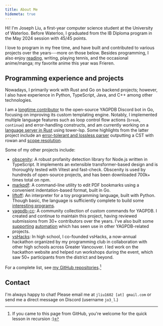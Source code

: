```yaml
---
title: About Me
hidemeta: true
---
```


Hi! I'm Joseph Liu, a first-year computer science student at the University of Waterloo. Before
Waterloo, I graduated from the IB Diploma program in the May 2024 session with 45/45 points.

I love to program in my free time, and have built and contributed to various projects over the
years---more on those below. Besides programming, I also enjoy [reading](/reading-log), writing,
playing tennis, and the occasional anime/manga; my favorite anime this year was Frieren.

## Programming experience and projects

Nowadays, I primarily work with Rust and Go on backend projects; however, I also have experience in
Python, TypeScript, Java, and C++ among other technologies.

I am a [longtime contributor][yag-contributions] to the open-source YAGPDB Discord bot in Go,
focusing on improving its custom templating engine. Notably, I implemented multiple language
features such as loop control flow actions (`break`, `continue`) and error-handling constructs, and
am currently working on a [language server in Rust](https://github.com/jo3-l/yag-template-lsp) using
tower-lsp. Some highlights from the latter project include an [error-tolerant and lossless
parser][yag-template-syntax] outputting a CST with rowan and [scope resolution][scope].

[yag-contributions]: https://github.com/botlabs-gg/yagpdb/commits?author=jo3-l
[yag-template-syntax]: https://github.com/jo3-l/yag-template-lsp/tree/main/crates/yag-template-syntax
[scope]: https://github.com/jo3-l/yag-template-lsp/tree/main/crates/yag-template-analysis/src/scope

Some of my other projects include:

- [obscenity](https://github.com/jo3-l/obscenity): A robust profanity detection library for Node.js
  written in TypeScript. It implements an extensible transformer-based design and is thoroughly
  tested with Vitest and fast-check. Obscenity is used by hundreds of open-source projects, and has
  been downloaded 700k+ times total on npm.
- [markpdf](https://github.com/jo3-l/markpdf): A command-line utility to edit PDF bookmarks using a
  convenient indentation-based format, built in Go.
- [liftoff](https://github.com/jo3-l/liftoff): An interpreter for a toy programming language, built
  with Python. Though basic, the language is sufficiently complete to build some [interesting programs](https://github.com/jo3-l/liftoff/blob/main/examples/ccc21j5.rk).
- [yagpdb-cc](https://github.com/yagpdb-cc/yagpdb-cc): A community collection of custom commands for
  YAGPDB. I created and continue to maintain this project, having reviewed submissions from 30+
  contributors over the years. I've also built some
  [supporting](https://github.com/jo3-l/yagfuncdata)
  [automation](https://github.com/jo3-l/action-check-yag-tmpl-syntax) which has seen use in other
  YAGPDB-related projects.
- [vsHacks](https://vshacks.github.io/): In high school, I co-founded vsHacks, a now-annual
  hackathon organized by my programming club in collaboration with other high schools across Greater
  Vancouver. I led work on the hackathon website and helped run workshops during the event, which
  saw 50+ participants from the district and beyond.

For a complete list, see [my GitHub repositories](https://github.com/jo3-l/?tab=repositories).[^1]

## Contact

I'm always happy to chat! Please email me at `jliu1602 [at] gmail.com` or send me a direct message
on Discord (username `jo3_l`.)

[^1]: If you came to this page from GitHub, you're welcome for the quick lesson in recursion :)
